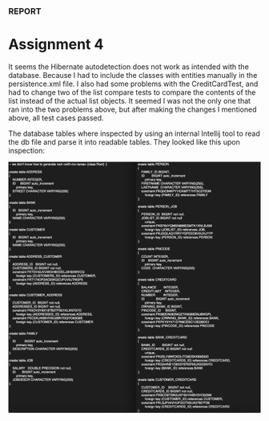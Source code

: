### REPORT

# Assignment 4 #

It seems the Hibernate autodetection does not work as intended with the database. 
Because I had to include the classes with entities manually in the persistence.xml file. I also had some problems with
the CreditCardTest, and had to change two of the list compare tests to compare the contents of the list instead of the actual list objects. 
It seemed I was not the only one that ran into the two problems above, but after making the changes I mentioned above, all test cases passed. 

The database tables where inspected by using an internal Intellij tool to read the db file and parse it into readable tables. They looked like this upon inspection:

![img.png](img.png)


